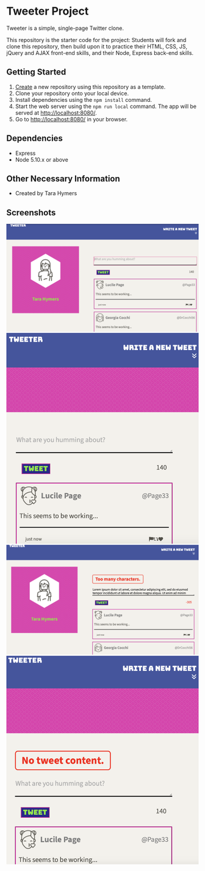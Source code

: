 # Tweeter Project

Tweeter is a simple, single-page Twitter clone.

This repository is the starter code for the project: Students will fork and clone this repository, then build upon it to practice their HTML, CSS, JS, jQuery and AJAX front-end skills, and their Node, Express back-end skills.

## Getting Started

1. [Create](https://docs.github.com/en/repositories/creating-and-managing-repositories/creating-a-repository-from-a-template) a new repository using this repository as a template.
2. Clone your repository onto your local device.
3. Install dependencies using the `npm install` command.
4. Start the web server using the `npm run local` command. The app will be served at <http://localhost:8080/>.
5. Go to <http://localhost:8080/> in your browser.

## Dependencies

- Express
- Node 5.10.x or above

## Other Necessary Information

- Created by Tara Hymers

## Screenshots

!["Screenshot of Website Fullscreen View"](https://github.com/THymers/tweeter/blob/master/docs/tweet-box.png?raw=true)
!["Screenshot of Website Small View"](https://github.com/THymers/tweeter/blob/master/docs/tweet-box2.png?raw=true)
!["Screenshot of Too Many Characters Alert"](https://github.com/THymers/tweeter/blob/master/docs/too-many.png?raw=true)
!["Screenshot of No Content Alert"](https://github.com/THymers/tweeter/blob/master/docs/no-content.png?raw=true)
